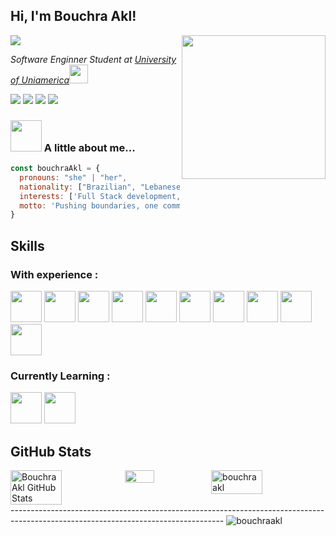 <h2> Hi, I'm Bouchra Akl!</h2>
<img align='right' src="https://www.puttiapps.com/wp-content/uploads/2021/05/programming.gif" width="230">

![](https://komarev.com/ghpvc/?username=bouchraakl&color=e4405f)

<p><em>Software Enginner Student at <a href="#">University of Uniamerica</a><img src="https://media.giphy.com/media/fYSnHlufseco8Fh93Z/giphy.gif" width="30">
</em></p>

<div align="left">
  <a href="https://www.instagram.com/bouchra_akl/"><img src="https://img.shields.io/badge/Instagram-E4405F?style=for-the-badge&logo=instagram&logoColor=white"></a>
  <a href="https://www.linkedin.com/in/bouchra-akl/"><img src="https://img.shields.io/badge/LinkedIn-0077B5?style=for-the-badge&logo=linkedin&logoColor=white"></a>
  <a href="https://twitter.com/AklBouchra"><img src="https://img.shields.io/badge/Twitter-1DA1F2?style=for-the-badge&logo=twitter&logoColor=white"></img></a>
  <a href="mailto:bushraakl1234@gmail.com"><img src="https://img.shields.io/badge/Gmail-D14836?style=for-the-badge&logo=gmail&logoColor=white"></img></a>
</div>
<div>
  
  ### <img src="https://media.giphy.com/media/VgCDAzcKvsR6OM0uWg/giphy.gif" width="50"> A little about me...  

```javascript
const bouchraAkl = {
  pronouns: "she" | "her",
  nationality: ["Brazilian", "Lebanese"],
  interests: ['Full Stack development, 'Data Structures & Algorithms', 'Open-source projects'],
  motto: 'Pushing boundaries, one commit at a time! ✨'
}
```
<h2>Skills</h2>
<div align="left">
  <h3>With experience :</h3>
  <img src="https://cdn.jsdelivr.net/gh/devicons/devicon/icons/c/c-original.svg" width="50">
  <img src="https://cdn.jsdelivr.net/gh/devicons/devicon/icons/java/java-original.svg" width="50">
  <img src="https://cdn.jsdelivr.net/gh/devicons/devicon/icons/spring/spring-original.svg" width="50">
  <img src="https://cdn.jsdelivr.net/gh/devicons/devicon/icons/javascript/javascript-original.svg" width="50">
  <img src="https://cdn.jsdelivr.net/gh/devicons/devicon/icons/vuejs/vuejs-original.svg" width="50">
  <img src="https://cdn.jsdelivr.net/gh/devicons/devicon/icons/postgresql/postgresql-original.svg" width="50">
  <img src="https://cdn.jsdelivr.net/gh/devicons/devicon/icons/html5/html5-original.svg" width="50">
  <img src="https://cdn.jsdelivr.net/gh/devicons/devicon/icons/css3/css3-original.svg" width="50">
  <img src="https://cdn.jsdelivr.net/gh/devicons/devicon/icons/figma/figma-original.svg" width="50">
  <img src="https://cdn.jsdelivr.net/gh/devicons/devicon/icons/git/git-original.svg" width="50">
</div>
  
  <div align="left">
  <h3>Currently Learning :</h3>
  <img src="https://cdn.jsdelivr.net/gh/devicons/devicon/icons/docker/docker-original.svg" width="50">
  <img src="https://cdn.jsdelivr.net/gh/devicons/devicon/icons/angularjs/angularjs-original.svg" width="50" />
</div>

<h2>GitHub Stats</h2>

<div style="display: flex">
  <img src="https://github-readme-stats.vercel.app/api?username=bouchraakl&show_icons=true&count_private=true&hide_border=true&title_color=FF69B4&icon_color=FF69B4&text_color=2F4F4F&bg_color=F5F5F5&hide_border=true&cache_seconds=14400&locale=en&border_radius=6" alt="Bouchra Akl GitHub Stats" style="width: 45%; height: 100%;">
  <img src="https://github-readme-stats.vercel.app/api/top-langs/?username=bouchraakl&layout=compact&title_color=FF69B4&icon_color=FF69B4&text_color=2F4F4F&bg_color=F5F5F5&border_radius=6" style="width: 34%; height: 100%;">
  <img align="center" src="https://github-readme-streak-stats.herokuapp.com/?user=bouchraakl&border_radius=6&background=F5F5F5&fire=FF69B4&ring=FF69B4&hide_border=true&theme=default&dates=FF69B4&excludeDaysLabel=FF69B4&sideLabels=FF69B4&stroke=FF69B4&currStreakNum=FF69B4&sideNums=FF69B4&currStreakLabel=FF69B4" alt="bouchraakl" style="width: 45%;" />
</div>

<div>
  -----------------------------------------------------------------------------------------------------------------------------------
  <img src="https://github-profile-trophy.vercel.app/?username=bouchraakl&theme=flat&row=1" alt="bouchraakl" />
</div>




